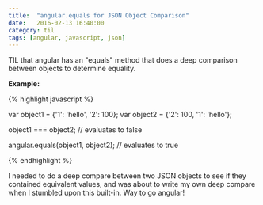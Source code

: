 ```yaml
---
title:  "angular.equals for JSON Object Comparison"
date:   2016-02-13 16:40:00
category: til
tags: [angular, javascript, json]
---
```


TIL that angular has an "equals" method that does a deep comparison between objects to determine equality.

__Example:__

{% highlight javascript %}

var object1 = {'1': 'hello', '2': 100};
var object2 = {'2': 100, '1': 'hello'};

object1 === object2; // evaluates to false

angular.equals(object1, object2); // evaluates to true

{% endhighlight %}

I needed to do a deep compare between two JSON objects to see if they contained equivalent values, and was about to write my own deep compare when I stumbled upon this built-in. Way to go angular!

